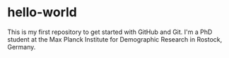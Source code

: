 # hello-world
This is my first repository to get started with GitHub and Git.
I'm a PhD student at the Max Planck Institute for Demographic Research in Rostock, Germany.
